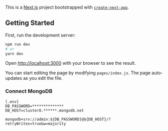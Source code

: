 This is a [Next.js](https://nextjs.org/) project bootstrapped with [`create-next-app`](https://github.com/vercel/next.js/tree/canary/packages/create-next-app).

## Getting Started

First, run the development server:

```bash
npm run dev
# or
yarn dev
```

Open [http://localhost:3000](http://localhost:3000) with your browser to see the result.

You can start editing the page by modifying `pages/index.js`. The page auto-updates as you edit the file.

### Connect MongoDB

```
[.env]
DB_PASSWORD=**************
DB_HOST=cluster0.******.mongodb.net

mongodb+srv://admin:${DB_PASSWORD}@${DB_HOST}/?retryWrites=true&w=majority

```
